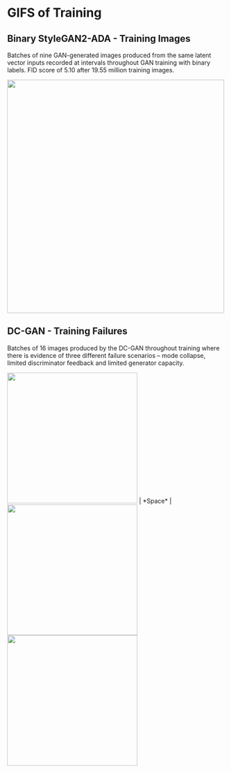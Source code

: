 # GIFS of Training


## Binary StyleGAN2-ADA - Training Images

Batches of nine GAN-generated images produced from the same latent vector inputs recorded at intervals throughout GAN training with binary labels. FID score of 5.10 after 19.55 million training images.

<img src="gifs/biGAN.gif" width="500" height="536" class="center"/>


## DC-GAN - Training Failures

Batches of 16 images produced by the DC-GAN throughout training where there is evidence of three different failure scenarios – mode collapse, limited discriminator feedback and limited generator capacity. 

<p float="left">
  <img src="gifs/mode_collapse.gif" width="300" height="300" />
  | *Space* |
  <img src="gifs/lim_d.gif" width="300" height="300" />
  <img src="gifs/gen_c.gif" width="300" height="300" />
</p>
